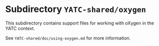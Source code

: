 # Subdirectory `YATC-shared/oxygen`

This subdirectory contains support files for working with oXygen in the YATC context. 

See `YATC-shared/doc/using-oxygen.md` for more information.